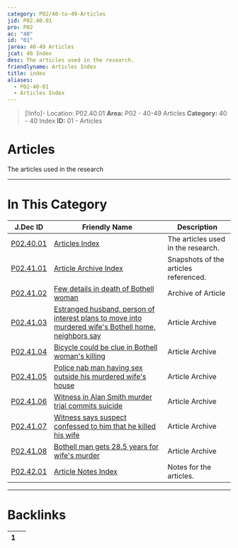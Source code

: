 ```yaml
---
category: P02/40-to-49-Articles
jid: P02.40.01
pro: P02
ac: "40"
id: "01"
jarea: 40-49 Articles
jcat: 40 Index
desc: The articles used in the research.
friendlyname: Articles Index
title: index
aliases:
  - P02-40-01
  - Articles Index
---
```

>[!info]- Location: P02.40.01
>**Area:** P02 - 40-49 Articles
>**Category:** 40 - 40 Index
>**ID:** 01 - Articles

# Articles

The articles used in the research



---
# In This Category

| J.Dec ID                                                                                                                                                                                                   | Friendly Name                                                                                                                                                                                                                                                                                         | Description                           |
| ---------------------------------------------------------------------------------------------------------------------------------------------------------------------------------------------------------- | ----------------------------------------------------------------------------------------------------------------------------------------------------------------------------------------------------------------------------------------------------------------------------------------------------- | ------------------------------------- |
| [P02.40.01](index.md)                                                                                                                                   | [Articles Index](index.md)                                                                                                                                                                                                                         | The articles used in the research.    |
| [P02.41.01](./41-Article-Archive/index.md)                                                                                                                | [Article Archive Index](./41-Article-Archive/index.md)                                                                                                                                                                                               | Snapshots of the articles referenced. |
| [P02.41.02](./41-Article-Archive/02-2013_02_14---Few-details-in-death-of-Bothell-woman.md)                                                                | [Few details in death of Bothell woman](./41-Article-Archive/02-2013_02_14---Few-details-in-death-of-Bothell-woman.md)                                                                                                                               | Archive of Article                    |
| [P02.41.03](./41-Article-Archive/03-2013_04_22---Estranged-husband_-person-of-interest-plans-to-move-into-murdered-wife%E2%80%99s-Bothell-home_-neighbors-say.md) | [Estranged husband, person of interest plans to move into murdered wife's Bothell home, neighbors say](./41-Article-Archive/03-2013_04_22---Estranged-husband_-person-of-interest-plans-to-move-into-murdered-wife%E2%80%99s-Bothell-home_-neighbors-say.md) | Article Archive                       |
| [P02.41.04](./41-Article-Archive/04-2013_05_06---Bicycle-could-be-clue-in-Bothell-woman%E2%80%99s-killing.md)                                                     | [Bicycle could be clue in Bothell woman's killing](./41-Article-Archive/04-2013_05_06---Bicycle-could-be-clue-in-Bothell-woman%E2%80%99s-killing.md)                                                                                                         | Article Archive                       |
| [P02.41.05](./41-Article-Archive/05-2013_06_20---Police-nab-man-having-sex-outside-his-murdered-wife_s-house.md)                                          | [Police nab man having sex outside his murdered wife's house](./41-Article-Archive/05-2013_06_20---Police-nab-man-having-sex-outside-his-murdered-wife_s-house.md)                                                                                   | Article Archive                       |
| [P02.41.06](./41-Article-Archive/06-2014_04_10---Witness-in-Alan-Smith-murder-trial-commits-suicide.md)                                                   | [Witness in Alan Smith murder trial commits suicide](./41-Article-Archive/06-2014_04_10---Witness-in-Alan-Smith-murder-trial-commits-suicide.md)                                                                                                     | Article Archive                       |
| [P02.41.07](./41-Article-Archive/07-2015_01_28---Witness-says-suspect-confessed-to-him-that-he-killed-his-wife.md)                                        | [Witness says suspect confessed to him that he killed his wife](./41-Article-Archive/07-2015_01_28---Witness-says-suspect-confessed-to-him-that-he-killed-his-wife.md)                                                                               | Article Archive                       |
| [P02.41.08](./41-Article-Archive/08-2015_03_05---Bothell-man-gets-28_5-years-for-wife%E2%80%99s-murder.md)                                                        | [Bothell man gets 28.5 years for wife's murder](./41-Article-Archive/08-2015_03_05---Bothell-man-gets-28_5-years-for-wife%E2%80%99s-murder.md)                                                                                                               | Article Archive                       |
| [P02.42.01](./42-Article-Notes/index.md)                                                                                                                  | [Article Notes Index](./42-Article-Notes/index.md)                                                                                                                                                                                                   | Notes for the articles.               |


---
# Backlinks
<div><table class="dataview table-view-table"><thead class="table-view-thead"><tr class="table-view-tr-header"><th class="table-view-th"><span></span><span class="dataview small-text">1</span></th><th class="table-view-th"><span></span></th></tr></thead><tbody class="table-view-tbody"></tbody></table></div>